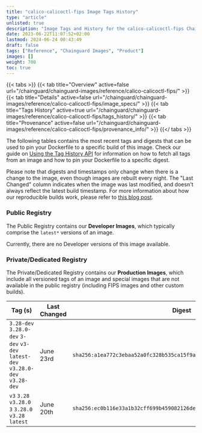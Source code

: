 ```yaml
---
title: "calico-calicoctl-fips Image Tags History"
type: "article"
unlisted: true
description: "Image Tags and History for the calico-calicoctl-fips Chainguard Image"
date: 2023-06-22T11:07:52+02:00
lastmod: 2024-06-24 00:43:49
draft: false
tags: ["Reference", "Chainguard Images", "Product"]
images: []
weight: 700
toc: true
---
```


{{< tabs >}}
{{< tab title="Overview" active=false url="/chainguard/chainguard-images/reference/calico-calicoctl-fips/" >}}
{{< tab title="Details" active=false url="/chainguard/chainguard-images/reference/calico-calicoctl-fips/image_specs/" >}}
{{< tab title="Tags History" active=true url="/chainguard/chainguard-images/reference/calico-calicoctl-fips/tags_history/" >}}
{{< tab title="Provenance" active=false url="/chainguard/chainguard-images/reference/calico-calicoctl-fips/provenance_info/" >}}
{{</ tabs >}}

The following tables contains the most recent tags and digests that can be used to pin your Dockerfile to a specific build of this image. Check our guide on [Using the Tag History API](/chainguard/chainguard-images/using-the-tag-history-api/) for information on how to fetch all tags from an image and how to pin your Dockerfile to a specific digest.

Please note that digests and timestamps only change when there is a change to the image, even though images are rebuilt every night. The "Last Changed" column indicates when the image was last modified, and doesn't always reflect the latest build timestamp. For more information about how our reproducible builds work, please refer to [this blog post](https://www.chainguard.dev/unchained/reproducing-chainguards-reproducible-image-builds).

### Public Registry
The Public Registry contains our **Developer Images**, which typically comprise the `latest*` versions of an image.

Currently, there are no Developer versions of this image available.

### Private/Dedicated Registry
The Private/Dedicated Registry contains our **Production Images**, which include all versioned tags of an image and special images that are not available in the public registry (including FIPS images and other custom builds).

| Tag (s)                                                                          | Last Changed | Digest                                                                    |
|----------------------------------------------------------------------------------|--------------|---------------------------------------------------------------------------|
|  `3.28-dev` `3.28.0-dev` `3-dev` `v3-dev` `latest-dev` `v3.28.0-dev` `v3.28-dev` | June 23rd    | `sha256:a1ea772c3ebaa52a0fc328b535ca15f9ac6fd06e6ad6a7a7f0128e2087b38727` |
|  `v3` `3.28` `v3.28.0` `3` `3.28.0` `v3.28` `latest`                             | June 20th    | `sha256:ec0b116e33a1b32cff699b459082126de7a44b1974171257f97844bd80e50abd` |

